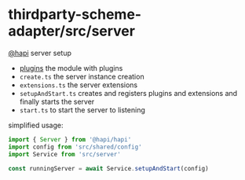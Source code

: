 # thirdparty-scheme-adapter/src/server
[@hapi](https://hapi.dev/) server setup


- [plugins](plugins/README.md) the module with plugins
- `create.ts` the server instance creation
- `extensions.ts` the server extensions
- `setupAndStart.ts` creates and registers plugins and extensions and finally starts the server
- `start.ts` to start the server to listening 

simplified usage:

```typescript
import { Server } from '@hapi/hapi'
import config from 'src/shared/config'
import Service from 'src/server'

const runningServer = await Service.setupAndStart(config) 
```
